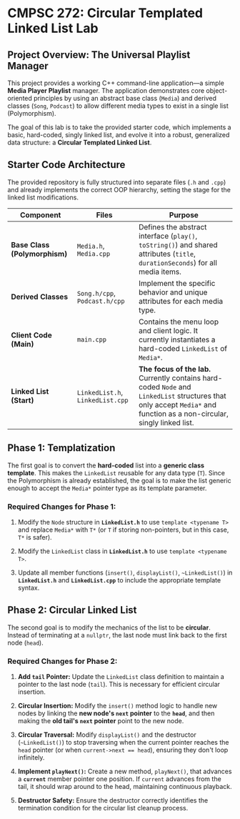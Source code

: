 # CMPSC 272: Circular Templated Linked List Lab

## Project Overview: The Universal Playlist Manager

This project provides a working C++ command-line application—a simple **Media Player Playlist** manager. The application demonstrates core object-oriented principles by using an abstract base class (`Media`) and derived classes (`Song`, `Podcast`) to allow different media types to exist in a single list (Polymorphism).

The goal of this lab is to take the provided starter code, which implements a basic, hard-coded, singly linked list, and evolve it into a robust, generalized data structure: a **Circular Templated Linked List**.

## Starter Code Architecture

The provided repository is fully structured into separate files (`.h` and `.cpp`) and already implements the correct OOP hierarchy, setting the stage for the linked list modifications.

| Component | Files | Purpose | 
 | ----- | ----- | ----- | 
| **Base Class (Polymorphism)** | `Media.h`, `Media.cpp` | Defines the abstract interface (`play()`, `toString()`) and shared attributes (`title`, `durationSeconds`) for all media items. | 
| **Derived Classes** | `Song.h/cpp`, `Podcast.h/cpp` | Implement the specific behavior and unique attributes for each media type. | 
| **Client Code (Main)** | `main.cpp` | Contains the menu loop and client logic. It currently instantiates a hard-coded `LinkedList` of `Media*`. | 
| **Linked List (Start)** | `LinkedList.h`, `LinkedList.cpp` | **The focus of the lab.** Currently contains hard-coded `Node` and `LinkedList` structures that only accept `Media*` and function as a non-circular, singly linked list. | 

## Phase 1: Templatization

The first goal is to convert the **hard-coded** list into a **generic class template**. This makes the `LinkedList` reusable for any data type (`T`). Since the Polymorphism is already established, the goal is to make the list generic enough to accept the `Media*` pointer type as its template parameter.

### Required Changes for Phase 1:

1. Modify the `Node` structure in **`LinkedList.h`** to use `template <typename T>` and replace `Media*` with `T*` (or `T` if storing non-pointers, but in this case, `T*` is safer).

2. Modify the `LinkedList` class in **`LinkedList.h`** to use `template <typename T>`.

3. Update all member functions (`insert()`, `displayList()`, `~LinkedList()`) in **`LinkedList.h`** and **`LinkedList.cpp`** to include the appropriate template syntax.

## Phase 2: Circular Linked List

The second goal is to modify the mechanics of the list to be **circular**. Instead of terminating at a `nullptr`, the last node must link back to the first node (`head`).

### Required Changes for Phase 2:

1. **Add `tail` Pointer:** Update the `LinkedList` class definition to maintain a pointer to the last node (`tail`). This is necessary for efficient circular insertion.

2. **Circular Insertion:** Modify the `insert()` method logic to handle new nodes by linking the **new node's `next` pointer** to the **`head`**, and then making the **old tail's `next` pointer** point to the new node.

3. **Circular Traversal:** Modify `displayList()` and the destructor (`~LinkedList()`) to stop traversing when the current pointer reaches the `head` pointer (or when `current->next == head`), ensuring they don't loop infinitely.

4. **Implement `playNext()`:** Create a new method, `playNext()`, that advances a **`current`** member pointer one position. If `current` advances from the tail, it should wrap around to the head, maintaining continuous playback.

5. **Destructor Safety:** Ensure the destructor correctly identifies the termination condition for the circular list cleanup process.
